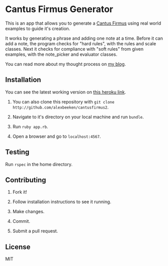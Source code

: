 Cantus Firmus Generator
===============

This is an app that allows you to generate a [Cantus Firmus](www.openmusictheory.com/cantusFirmus.html) using real world examples to guide it's creation.

It works by generating a phrase and adding one note at a time. Before it can add a note, the program checks for "hard rules", with the rules and scale classes. Next it checks for compliance with "soft rules" from given examples, with the note_picker and evaluator classes.

You can read more about my thought process on [my blog](www.alexbeeken.com).

## Installation

You can see the latest working version on [this heroku link](cantusfirmusgenerator.herokuapp.com).

1. You can also clone this repository with `git clone http://github.com/alexbeeken/cantusfirmus2`.

2. Navigate to it's directory on your local machine and run `bundle`.

3. Run `ruby app.rb`.

4. Open a browser and go to `localhost:4567`.

## Testing

Run `rspec` in the home directory.

## Contributing

1. Fork it!

2. Follow installation instructions to see it running.

3. Make changes.

4. Commit.

5. Submit a pull request.

## License

MIT
